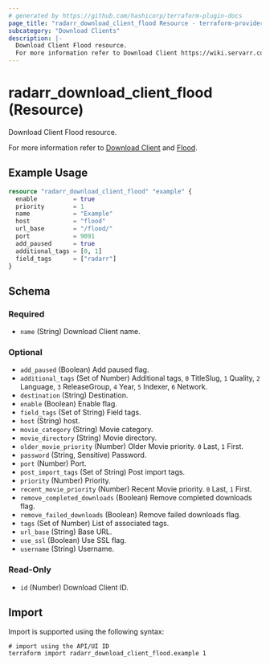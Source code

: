 ```yaml
---
# generated by https://github.com/hashicorp/terraform-plugin-docs
page_title: "radarr_download_client_flood Resource - terraform-provider-radarr"
subcategory: "Download Clients"
description: |-
  Download Client Flood resource.
  For more information refer to Download Client https://wiki.servarr.com/radarr/settings#download-clients and Flood https://wiki.servarr.com/radarr/supported#flood.
---
```


# radarr_download_client_flood (Resource)

<!-- subcategory:Download Clients -->Download Client Flood resource.
For more information refer to [Download Client](https://wiki.servarr.com/radarr/settings#download-clients) and [Flood](https://wiki.servarr.com/radarr/supported#flood).

## Example Usage

```terraform
resource "radarr_download_client_flood" "example" {
  enable          = true
  priority        = 1
  name            = "Example"
  host            = "flood"
  url_base        = "/flood/"
  port            = 9091
  add_paused      = true
  additional_tags = [0, 1]
  field_tags      = ["radarr"]
}
```

<!-- schema generated by tfplugindocs -->
## Schema

### Required

- `name` (String) Download Client name.

### Optional

- `add_paused` (Boolean) Add paused flag.
- `additional_tags` (Set of Number) Additional tags, `0` TitleSlug, `1` Quality, `2` Language, `3` ReleaseGroup, `4` Year, `5` Indexer, `6` Network.
- `destination` (String) Destination.
- `enable` (Boolean) Enable flag.
- `field_tags` (Set of String) Field tags.
- `host` (String) host.
- `movie_category` (String) Movie category.
- `movie_directory` (String) Movie directory.
- `older_movie_priority` (Number) Older Movie priority. `0` Last, `1` First.
- `password` (String, Sensitive) Password.
- `port` (Number) Port.
- `post_import_tags` (Set of String) Post import tags.
- `priority` (Number) Priority.
- `recent_movie_priority` (Number) Recent Movie priority. `0` Last, `1` First.
- `remove_completed_downloads` (Boolean) Remove completed downloads flag.
- `remove_failed_downloads` (Boolean) Remove failed downloads flag.
- `tags` (Set of Number) List of associated tags.
- `url_base` (String) Base URL.
- `use_ssl` (Boolean) Use SSL flag.
- `username` (String) Username.

### Read-Only

- `id` (Number) Download Client ID.

## Import

Import is supported using the following syntax:

```shell
# import using the API/UI ID
terraform import radarr_download_client_flood.example 1
```
